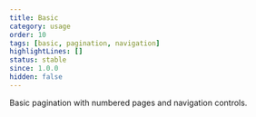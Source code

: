 ```yaml
---
title: Basic
category: usage
order: 10
tags: [basic, pagination, navigation]
highlightLines: []
status: stable
since: 1.0.0
hidden: false
---
```


Basic pagination with numbered pages and navigation controls.
